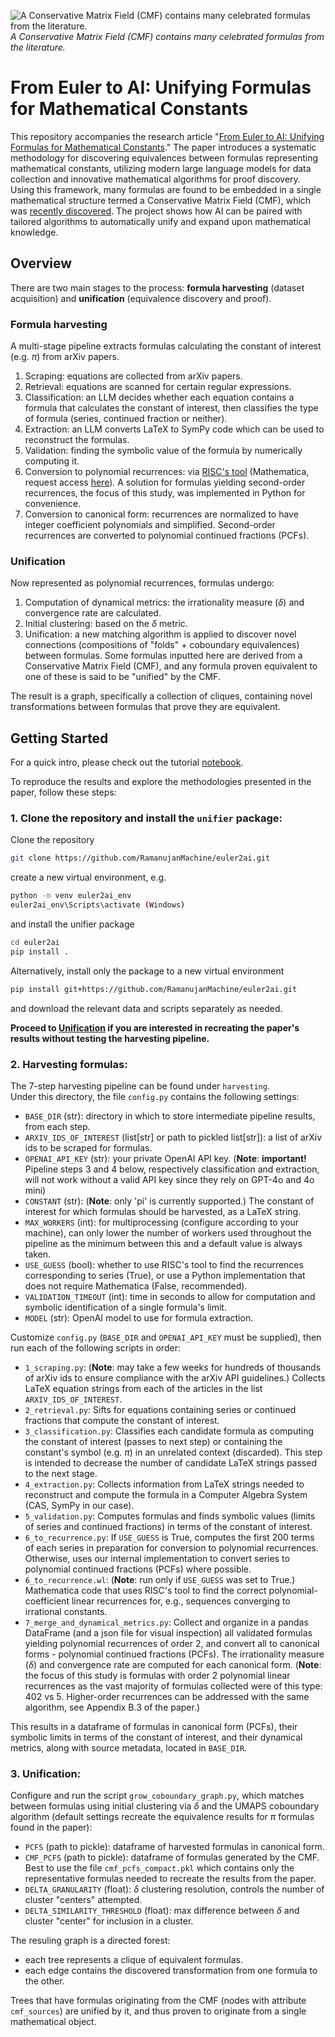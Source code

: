 ![A Conservative Matrix Field (CMF) contains many celebrated formulas from the literature.](image.png)
*A Conservative Matrix Field (CMF) contains many celebrated formulas from the literature.*

# From Euler to AI: Unifying Formulas for Mathematical Constants

This repository accompanies the research article "[From Euler to AI: Unifying Formulas for Mathematical Constants](https://arxiv.org/abs/2502.17533)."
The paper introduces a systematic methodology for discovering equivalences between formulas representing mathematical constants,
utilizing modern large language models for data collection and innovative mathematical algorithms for proof discovery.
Using this framework, many formulas are found to be embedded in a single mathematical structure termed a Conservative Matrix Field (CMF), which was [recently discovered](https://www.pnas.org/doi/10.1073/pnas.2321440121).
The project shows how AI can be paired with tailored algorithms to automatically unify and expand upon mathematical knowledge.

## Overview

There are two main stages to the process: **formula harvesting** (dataset acquisition) and **unification** (equivalence discovery and proof).

### Formula harvesting

A multi-stage pipeline extracts formulas calculating the constant of interest (e.g. $\pi$) from arXiv papers.

1. Scraping: equations are collected from arXiv papers.
2. Retrieval: equations are scanned for certain regular expressions.
3. Classification: an LLM decides whether each equation contains a formula that calculates the constant of interest, then classifies the type of formula (series, continued fraction or neither).
4. Extraction: an LLM converts LaTeX to SymPy code which can be used to reconstruct the formulas.
5. Validation: finding the symbolic value of the formula by numerically computing it.
6. Conversion to polynomial recurrences: via [RISC's tool](https://risc.jku.at/sw/guess/) (Mathematica, request access [here](https://www3.risc.jku.at/research/combinat/software/ergosum/installation.html#download)). A solution for formulas yielding second-order recurrences, the focus of this study, was implemented in Python for convenience.  
7. Conversion to canonical form: recurrences are normalized to have integer coefficient polynomials and simplified. Second-order recurrences are converted to polynomial continued fractions (PCFs).

### Unification

Now represented as polynomial recurrences, formulas undergo:  
1. Computation of dynamical metrics: the irrationality measure ($\delta$) and convergence rate are calculated.
2. Initial clustering: based on the $\delta$ metric.
3. Unification: a new matching algorithm is applied to discover novel connections (compositions of "folds" + coboundary equivalences) between formulas. Some formulas inputted here are derived from a Conservative Matrix Field (CMF), and any formula proven equivalent to one of these is said to be "unified" by the CMF.

The result is a graph, specifically a collection of cliques, containing novel transformations between formulas that prove they are equivalent.  

## Getting Started

For a quick intro, please check out the tutorial [notebook](https://colab.research.google.com/drive/13EC9hwEhoA_xvEu_7p_9wbIl2QjDknqC?usp=sharing).

To reproduce the results and explore the methodologies presented in the paper, follow these steps:

### 1. Clone the repository and install the `unifier` package:  
   Clone the repository
   ```bash
   git clone https://github.com/RamanujanMachine/euler2ai.git
   ```
   create a new virtual environment, e.g.
   ```bash
   python -m venv euler2ai_env  
   euler2ai_env\Scripts\activate (Windows)
   ```
   and install the unifier package
   ```bash
   cd euler2ai
   pip install .
   ``` 
   Alternatively, install only the package to a new virtual environment  
   ```bash
   pip install git+https://github.com/RamanujanMachine/euler2ai.git
   ```
   and download the relevant data and scripts separately as needed.

**Proceed to [Unification](#3-unification) if you are interested in recreating the paper's results without testing the harvesting pipeline.**

### 2. Harvesting formulas:  
   The 7-step harvesting pipeline can be found under `harvesting`.  
   Under this directory, the file `config.py` contains the following settings:  
   - `BASE_DIR` (str): directory in which to store intermediate pipeline results, from each step.  
   - `ARXIV_IDS_OF_INTEREST` (list[str] or path to pickled list[str]): a list of arXiv ids to be scraped for formulas.  
   - `OPENAI_API_KEY` (str): your private OpenAI API key. (**Note**: **important!** Pipeline steps 3 and 4 below, respectively classification and extraction, will not work without a valid API key since they rely on GPT-4o and 4o mini)  
   - `CONSTANT` (str): (**Note**: only 'pi' is currently supported.) The constant of interest for which formulas should be harvested, as a LaTeX string. 
   - `MAX_WORKERS` (int): for multiprocessing (configure according to your machine), can only lower the number of workers used throughout the pipeline as the minimum between this and a default value is always taken.
   - `USE_GUESS` (bool): whether to use RISC's tool to find the recurrences corresponding to series (True), or use a Python implementation that does not require Mathematica (False, recommended).
   - `VALIDATION_TIMEOUT` (int): time in seconds to allow for computation and symbolic identification of a single formula's limit.
   - `MODEL` (str): OpenAI model to use for formula extraction.

   Customize `config.py` (`BASE_DIR` and `OPENAI_API_KEY` must be supplied), then run each of the following scripts in order:
   - `1_scraping.py`: (**Note**: may take a few weeks for hundreds of thousands of arXiv ids to ensure compliance with the arXiv API guidelines.) Collects LaTeX equation strings from each of the articles in the list `ARXIV_IDS_OF_INTEREST`.  
   - `2_retrieval.py`: Sifts for equations containing series or continued fractions that compute the constant of interest.
   - `3_classification.py`: Classifies each candidate formula as computing the constant of interest (passes to next step) or containing the constant's symbol (e.g. $\pi$) in an unrelated context (discarded). This step is intended to decrease the number of candidate LaTeX strings passed to the next stage.  
   - `4_extraction.py`: Collects information from LaTeX strings needed to reconstruct and compute the formula in a Computer Algebra System (CAS, SymPy in our case).
   - `5_validation.py`: Computes formulas and finds symbolic values (limits of series and continued fractions) in terms of the constant of interest.
   - `6_to_recurrence.py`: If `USE_GUESS` is True, computes the first 200 terms of each series in preparation for conversion to polynomial recurrences. Otherwise, uses our internal implementation to convert series to polynomial continued fractions (PCFs) where possible.
   - `6_to_recurrence.wl`: (**Note**: run only if `USE_GUESS` was set to True.) Mathematica code that uses RISC's tool to find the correct polynomial-coefficient linear recurrences for, e.g., sequences converging to irrational constants.
   - `7_merge_and_dynamical_metrics.py`: Collect and organize in a pandas DataFrame (and a json file for visual inspection) all validated formulas yielding polynomial recurrences of order 2, and convert all to canonical forms - polynomial continued fractions (PCFs). The irrationality measure ($\delta$) and convergence rate are computed for each canonical form. (**Note**: the focus of this study is formulas with order 2 polynomial linear recurrences as the vast majority of formulas collected were of this type: 402 vs 5. Higher-order recurrences can be addressed with the same algorithm, see Appendix B.3 of the paper.)  

   This results in a dataframe of formulas in canonical form (PCFs), their symbolic limits in terms of the constant of interest, and their dynamical metrics, along with source metadata, located in `BASE_DIR`.  

### 3. Unification:
Configure and run the script `grow_coboundary_graph.py`, which matches between formulas using initial clustering via $\delta$ and the UMAPS coboundary algorithm (default settings recreate the equivalence results for $\pi$ formulas found in the paper):  
   - `PCFS` (path to pickle): dataframe of harvested formulas in canonical form.  
   - `CMF_PCFS` (path to pickle): dataframe of formulas generated by the CMF. Best to use the file `cmf_pcfs_compact.pkl` which contains only the representative formulas needed to recreate the results from the paper.
   - `DELTA_GRANULARITY` (float): $\delta$ clustering resolution, controls the number of cluster "centers" attempted.
   - `DELTA_SIMILARITY_THRESHOLD` (float): max difference between $\delta$ and cluster "center" for inclusion in a cluster.

The resuling graph is a directed forest:
   - each tree represents a clique of equivalent formulas.
   - each edge contains the discovered transformation from one formula to the other.

Trees that have formulas originating from the CMF (nodes with attribute `cmf_sources`) are unified by it, and thus proven to originate from a single mathematical object.
